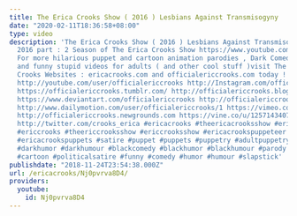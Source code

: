```yaml
---
title: The Erica Crooks Show ( 2016 ) Lesbians Against Transmisogyny
date: "2020-02-11T18:36:58+08:00"
type: video
description: 'The Erica Crooks Show ( 2016 ) Lesbians Against Transmisogyny From the
  2016 part : 2 Season of The Erica Crooks Show https://www.youtube.com/playlist?list=PLJLbzpbdP5rmlaXq1RVZgkxUWCem0XdW1
  For more hilarious puppet and cartoon animation parodies , Dark Comedy humor , satires
  and funny stupid videos for adults ( and other cool stuff )visit The Official Erica
  Crooks Websites : ericacrooks.com and officialericcrooks.com today ! http://facebook.com/officialericcrooks
  http://youtube.com/user/officialericcrooks http://Instagram.com/officialericcrooks/
  https://officialericcrooks.tumblr.com/ http://officialericcrooks.blogspot.com/ https://officialericcrooks.wordpress.com
  https://www.deviantart.com/officialericcrooks http://officialericcrooks.newgrounds.com/follow
  http://www.dailymotion.com/user/officialericcrooks/1 https://vimeo.com/officialericcrooks
  http://officialericcrooks.newgrounds.com https://vine.co/u/1257143407999610880 https://www.pinterest.com/officialec1/
  http://twitter.com/crooks_erica #ericacrooks #theericacrooksshow #ericacrooksshow
  #ericcrooks #theericcrooksshow #ericcrooksshow #ericacrookspuppeteer #ericacrookspuppet
  #ericacrookspuppets #satire #puppet #puppets #puppetry #adultpuppetry #darkcomedy
  #darkhumor #darkhumour #blackcomedy #blackhumor #blackhumour #parody #parodies #cartoons
  #cartoon #politicalsatire #funny #comedy #humor #humour #slapstick'
publishdate: "2018-11-24T23:54:38.000Z"
url: /ericacrooks/Nj0pvrva8D4/
providers:
  youtube:
    id: Nj0pvrva8D4
---
```

